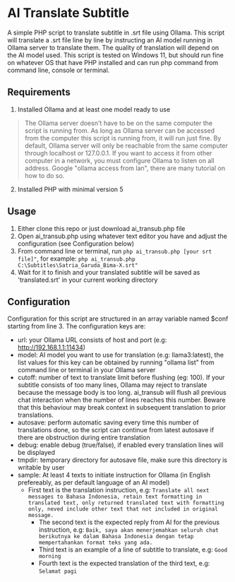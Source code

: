 # AI Translate Subtitle
A simple PHP script to translate subtitle in .srt file using Ollama. This script will translate a .srt file line by line by instructing an AI model running in Ollama server to translate them. The quality of translation will depend on the AI model used. This script is tested on Windows 11, but should run fine on whatever OS that have PHP installed and can run php command from command line, console or terminal.

## Requirements
1. Installed Ollama and at least one model ready to use
> The Ollama server doesn't have to be on the same computer the script is running from. As long as Ollama server can be accessed from the computer this script is running from, it will run just fine.
> By default, Ollama server will only be reachable from the same computer through localhost or 127.0.0.1. If you want to access it from other computer in a network, you must configure Ollama to listen on all address. Google "ollama access from lan", there are many tutorial on how to do so.
2. Installed PHP with minimal version 5

## Usage
1. Either clone this repo or just download ai_transub.php file
2. Open ai_transub.php using whatever text editor you have and adjust the configuration (see Configuration below)
3. From command line or terminal, run ```php ai_transub.php [your srt file]"```, for example: ```php ai_transub.php C:\Subtitles\Satria_Garuda_Bima-X.srt"```
4. Wait for it to finish and your translated subtitle will be saved as 'translated.srt' in your current working directory

## Configuration
Configuration for this script are structured in an array variable named $conf starting from line 3. The configuration keys are:
- url: your Ollama URL consists of host and port (e.g: http://192.168.1.1:11434)
- model: AI model you want to use for translation (e.g: llama3:latest), the list values for this key can be obtained by running "ollama list" from command line or terminal in your Ollama server
- cutoff: number of text to translate limit before flushing (eg: 100). If your subtitle consists of too many lines, Ollama may reject to translate because the message body is too long. ai_transub will flush all previous chat interaction when the number of lines reaches this number. Beware that this behaviour may break context in subsequent translation to prior translations.
- autosave: perform automatic saving every time this number of translations done, so the script can continue from latest autosave if there are obstruction during entire translation
- debug: enable debug (true/false), if enabled every translation lines will be displayed
- tmpdir: temporary directory for autosave file, make sure this directory is writable by user
- sample: At least 4 texts to initiate instruction for Ollama (in English prefereably, as per default language of an AI model)
  - First text is the translation instruction, e.g: ```Translate all next messages to Bahasa Indonesia, retain text formatting in translated text, only returned translated text with formatting only, neved include other text that not included in original message.``` 
	- The second text is the expected reply from AI for the previous instruction, e.g: ```Baik, saya akan menerjemahkan seluruh chat berikutnya ke dalam Bahasa Indonesia dengan tetap mempertahankan format teks yang ada.```
	- Third text is an example of a line of subtitle to translate, e.g: ```Good morning```
	- Fourth text is the expected translation of the third text, e.g: ```Selamat pagi```
